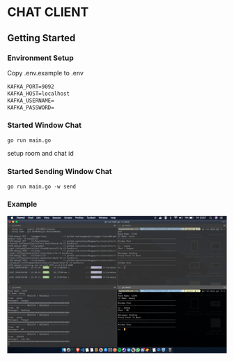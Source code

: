 # CHAT CLIENT

## Getting Started
### Environment Setup
Copy .env.example to .env
```
KAFKA_PORT=9092
KAFKA_HOST=localhost
KAFKA_USERNAME=
KAFKA_PASSWORD=
```

### Started Window Chat
```
go run main.go
```
setup room and chat id

### Started Sending Window Chat
```
go run main.go -w send
```

### Example
![chat](https://github.com/sofyan48/ggwp/blob/master/chat/docs/example.png)
